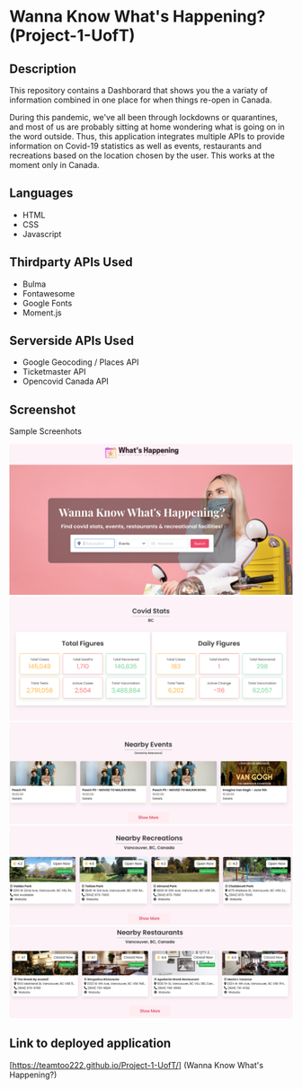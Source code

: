 # Wanna Know What's Happening? (Project-1-UofT)

## Description
This repository contains a Dashborard that shows you the a variaty of information combined in one place for when things re-open in Canada. 

During this pandemic, we've all been through lockdowns or quarantines, and most of us are probably sitting at home wondering what is going on in the word outside. Thus, this application integrates multiple APIs to provide information on Covid-19 statistics as well as events, restaurants and recreations based on the location chosen by the user. This works at the moment only in Canada.

## Languages
- HTML
- CSS
- Javascript

## Thirdparty APIs Used
- Bulma 
- Fontawesome
- Google Fonts
- Moment.js

## Serverside APIs Used
- Google Geocoding / Places API
- Ticketmaster API
- Opencovid Canada API

## Screenshot

Sample Screenhots

![Sample 1](/assets/images/Sample1.jpeg)
![Sample 2](/assets/images/Sample2.jpeg)
![Sample 3](/assets/images/Sample3.jpeg)
![Sample 4](/assets/images/Sample4.jpeg)
![Sample 5](/assets/images/Sample5.jpeg)

## Link to deployed application

[https://teamtoo222.github.io/Project-1-UofT/] (Wanna Know What's Happening?)
